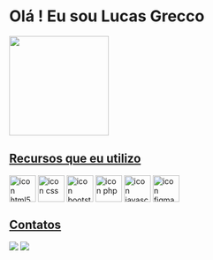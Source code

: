 <h1>Olá ! Eu sou Lucas Grecco</h1>
<div>
  <a href="https://github.com/lucvs07">
  <img height="180em" src="https://github-readme-stats.vercel.app/api/top-langs/?username=lucvs07&layout=compact&langs_count=7&theme=nord"/>
</div>

##

<h2>Recursos que eu utilizo</h2>
  <div style="display: inline-block">
    <img align="center" alt="icon html5" width="48" heigh="48" src="https://cdn.jsdelivr.net/gh/devicons/devicon/icons/html5/html5-original.svg" />
    <img align="center" alt="icon css" width="48" heigh="48" src="https://cdn.jsdelivr.net/gh/devicons/devicon/icons/css3/css3-original.svg" /> 
    <img align="center" alt="icon bootstrap" width="48" heigh="48" src="https://cdn.jsdelivr.net/gh/devicons/devicon/icons/bootstrap/bootstrap-original.svg" /> 
    <img align="center" alt="icon php" width="48" heigh="48" src="https://cdn.jsdelivr.net/gh/devicons/devicon/icons/php/php-original.svg" />
    <img align="center" alt="icon javascript" width="48" heigh="48" src="https://cdn.jsdelivr.net/gh/devicons/devicon/icons/javascript/javascript-original.svg" /> 
    <img align="center" alt="icon figma" width="48" heigh="48" src="https://cdn.jsdelivr.net/gh/devicons/devicon/icons/figma/figma-original.svg" /> 
  </div>
</div>

##

<h2>Contatos</h2>
<div>
  <a href = "mailto:lucas.rgrecco@gmail.com"><img src="https://img.shields.io/badge/Gmail-D14836?style=for-the-badge&logo=gmail&logoColor=white" target="_blank"></a>
  <a href="https://www.linkedin.com/in/lucas-rodrigues-grecco-689b08216/" target="_blank"><img src="https://img.shields.io/badge/-LinkedIn-%230077B5?style=for-the-badge&logo=linkedin&logoColor=white" target="_blank"></a> 
</div>
